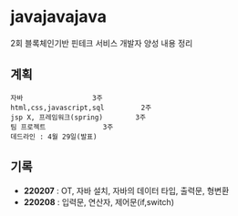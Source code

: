 # javajavajava
2회 블록체인기반 핀테크 서비스 개발자 양성 내용 정리

## 계획
	자바				   3주
	html,css,javascript,sql		    2주
	jsp X, 프레임워크(spring)		3주
	팀 프로젝트				3주
	데드라인 : 4월 29일(발표)

## 기록
- **220207**  : OT, 자바 설치, 자바의 데이터 타입, 출력문, 형변환  
- **220208**  : 입력문, 연산자, 제어문(if,switch)
